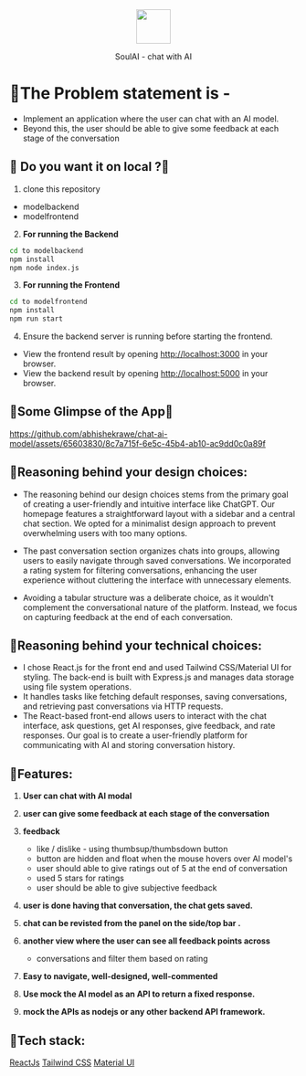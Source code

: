 <div align="center">
  <img src="https://www.soulhq.ai/assets/soul-ui-logo.webp" height="60" width="60"/>
  <p>SoulAI - chat with AI</p>
</div>

# 💙The Problem statement is -

- Implement an application where the user can chat with an AI model. 
- Beyond this, the user should be able to give some feedback at each stage of the conversation

## 🎀 Do you want it on local ?🎀 

1. clone this repository
- modelbackend
- modelfrontend

2. **For running the Backend**
```bash
cd to modelbackend
npm install
npm node index.js
```

3. **For running the Frontend** 
```bash
cd to modelfrontend
npm install
npm run start
```
4. Ensure the backend server is running before starting the frontend. 
- View the frontend result by opening [http://localhost:3000](http://localhost:3000) in your browser.
- View the backend result by opening [http://localhost:5000](http://localhost:5000) in your browser.

## 🎊Some Glimpse of the App🎊

https://github.com/abhishekrawe/chat-ai-model/assets/65603830/8c7a715f-6e5c-45b4-ab10-ac9dd0c0a89f

## 🍨Reasoning behind your design choices:

- The reasoning behind our design choices stems from the primary goal of creating a user-friendly and intuitive interface like ChatGPT. 
Our homepage features a straightforward layout with a sidebar and a central chat section.
We opted for a minimalist design approach to prevent overwhelming users with too many options.

- The past conversation section organizes chats into groups, allowing users to easily navigate through saved conversations. 
We incorporated a rating system for filtering conversations, enhancing the user experience without cluttering the interface with unnecessary elements.

- Avoiding a tabular structure was a deliberate choice, as it wouldn't complement the conversational nature of the platform. 
Instead, we focus on capturing feedback at the end of each conversation.

## 🌵Reasoning behind your technical choices:
- I chose React.js for the front end and used Tailwind CSS/Material UI for styling. 
The back-end is built with Express.js and manages data storage using file system operations.
- It handles tasks like fetching default responses, saving conversations, and retrieving past conversations via HTTP requests. 
- The React-based front-end allows users to interact with the chat interface, ask questions, get AI responses, give feedback, and rate responses.
Our goal is to create a user-friendly platform for communicating with AI and storing conversation history.


## 🤖Features:

1.	**User can chat with AI modal**
2.	**user can give some feedback at each stage of the conversation**
3.	**feedback**
      - like / dislike - using thumbsup/thumbsdown button
      - button are hidden and float when the mouse hovers over AI model's
      - user should able to give ratings out of 5 at the end of conversation
      - used 5 stars for ratings
      - user should be able to give subjective feedback
4.	**user is done having that conversation, the chat gets saved.**
5.  **chat can be revisted from the panel on the side/top bar .**
6.  **another view where the user can see all feedback points across**
      - conversations and filter them based on rating

7. **Easy to navigate, well-designed, well-commented**
8. **Use mock the AI model as an API to return a fixed response.**
9. **mock the APIs as nodejs or any other backend API framework.**

## 🔮Tech stack:
[ReactJs](https://react.dev/) 
[Tailwind CSS](https://tailwindcss.com/) 
[Material UI](https://mui.com/) 

